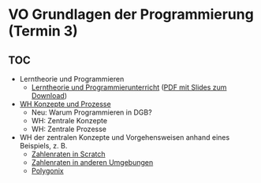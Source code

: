 # VO Grundlagen der Programmierung (Termin 3)

## TOC
- Lerntheorie und Programmieren
  - [Lerntheorie und Programmierunterricht](../Didaktik/Lerntheorie.md) ([PDF mit Slides zum Download](./LerntheorieLister.pdf))
- [WH Konzepte und Prozesse](../Didaktik/Zentrale-Ideen.md)
  - Neu: Warum Programmieren in DGB?
  - WH: Zentrale Konzepte
  - WH: Zentrale Prozesse
- WH der zentralen Konzepte und Vorgehensweisen anhand eines Beispiels, z. B.
  - [Zahlenraten in Scratch](../VO-Teil-1/GrundkonzepteProgrammierung/ZahlenratenScratch/)
  - [Zahlenraten in anderen Umgebungen](../VO-Teil-1/GrundkonzepteProgrammierung/Zahlenraten/)
  - [Polygonix](../VO-Teil-1/GrundkonzepteProgrammierung/Polygonix/)